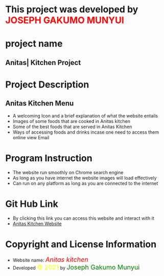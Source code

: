 # This project was developed by <span style="color:red;"> JOSEPH GAKUMO MUNYUI<span>
# project name
## Anitas| Kitchen Project
# Project Description
## Anitas Kitchen Menu
* A welcoming Icon and a brief explanation of what the website entails
* Images of some foods that are cooked in Anitas kitchen
* Some of the best foods that are served in Anitas Kitchen
* Ways of accessing foods and drinks incase one need to access them online view Email
# Program Instruction
* The website run smoothly on Chrome search engine
* As long as you have internet the website images will load effectively
* Can run on any platform as long as you are connected to the internet
# Git Hub  Link
* By clicking this link you can access this website and interact with it
* <a href="https://joegakumo21.github.io/IP-Anitas-kitchen/">Anitas Kitchen Website</a> 
# Copyright and License Information
* Website name: <span style="color:red; font-style:italic; font-size:20px">  Anitas kitchen </Websitespan>
* Developed <span style="color:yellow; font-size:20px;">&copy; 2021</span> by <span style="color:green; font-size:20px;"> Joseph Gakumo Munyui</span>